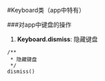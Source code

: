 #Keyboard类（app中特有）

###对app中键盘的操作

1. <span id="Keyboard.dismiss">**Keyboard.dismiss**</span>: 隐藏键盘
```
/**
 * 隐藏键盘
 */
dismiss() 
```